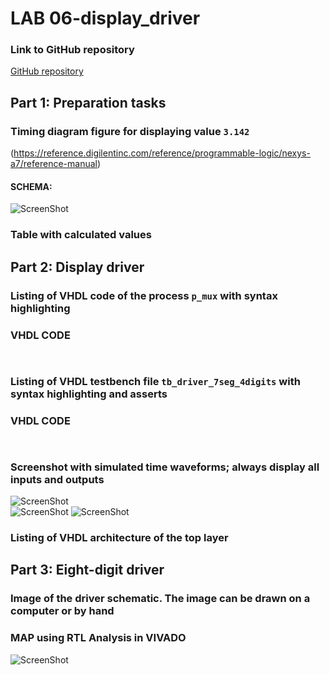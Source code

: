 # LAB 06-display_driver


### Link to GitHub repository
[GitHub repository](https://github.com/amwellius/Digital-electronics-1)


## Part 1: Preparation tasks

### Timing diagram figure for displaying value `3.142`
  
   (https://reference.digilentinc.com/reference/programmable-logic/nexys-a7/reference-manual) <br/>
   
#### SCHEMA: <br/>
![ScreenShot](images/part1_0.png)

### Table with calculated values


## Part 2: Display driver
### Listing of VHDL code of the process `p_mux` with syntax highlighting
### VHDL CODE 
```vhdl
  
```

### Listing of VHDL testbench file `tb_driver_7seg_4digits` with syntax highlighting and asserts
### VHDL CODE
```vhdl
  
```

### Screenshot with simulated time waveforms; always display all inputs and outputs
![ScreenShot](images/part2_1.PNG)  
![ScreenShot](images/part2_2.PNG) 
![ScreenShot](images/part2_3.PNG) 

### Listing of VHDL architecture of the top layer


## Part 3: Eight-digit driver
### Image of the driver schematic. The image can be drawn on a computer or by hand

### MAP using RTL Analysis in VIVADO
![ScreenShot](images/part3_1.PNG)




